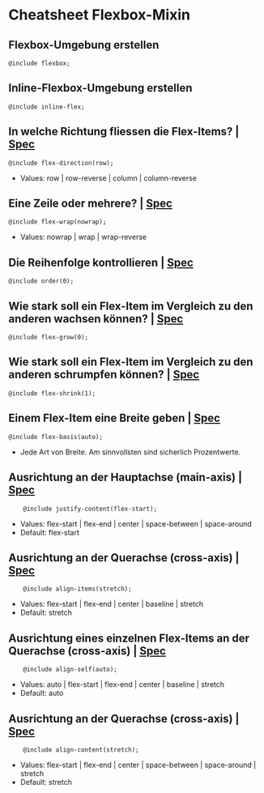 # Cheatsheet Flexbox-Mixin

## Flexbox-Umgebung erstellen

	@include flexbox;

## Inline-Flexbox-Umgebung erstellen

	@include inline-flex;

## In welche Richtung fliessen die Flex-Items? | [Spec](http://w3.org/tr/css3-flexbox/#flex-direction-property)

	@include flex-direction(row);

- Values: row | row-reverse | column | column-reverse

## Eine Zeile oder mehrere? | [Spec](http://w3.org/tr/css3-flexbox/#flex-wrap-property)

	@include flex-wrap(nowrap);

- Values: nowrap | wrap | wrap-reverse

## Die Reihenfolge kontrollieren | [Spec](http://w3.org/tr/css3-flexbox/#order-property)

	@include order(0);

## Wie stark soll ein Flex-Item im Vergleich zu den anderen wachsen können? | [Spec](http://w3.org/tr/css3-flexbox/#flex-grow-property)

	@include flex-grow(0);

## Wie stark soll ein Flex-Item im Vergleich zu den anderen schrumpfen können? | [Spec](http://w3.org/tr/css3-flexbox/#flex-shrink-property)

	@include flex-shrink(1);

## Einem Flex-Item eine Breite geben | [Spec](http://w3.org/tr/css3-flexbox/#flex-basis-property)

	@include flex-basis(auto);

- Jede Art von Breite. Am sinnvollsten sind sicherlich Prozentwerte.

## Ausrichtung an der Hauptachse (main-axis) | [Spec](http://w3.org/tr/css3-flexbox/#justify-content-property)

		@include justify-content(flex-start);

- Values: flex-start | flex-end | center | space-between | space-around
- Default: flex-start

## Ausrichtung an der Querachse (cross-axis) | [Spec](http://w3.org/tr/css3-flexbox/#align-items-property)

		@include align-items(stretch);

- Values: flex-start | flex-end | center | baseline | stretch
- Default: stretch

## Ausrichtung eines einzelnen Flex-Items an der Querachse (cross-axis) | [Spec](http://w3.org/tr/css3-flexbox/#align-items-property)

		@include align-self(auto);

- Values: auto | flex-start | flex-end | center | baseline | stretch
- Default: auto

## Ausrichtung an der Querachse (cross-axis) | [Spec](http://w3.org/tr/css3-flexbox/#align-content-property)

		@include align-content(stretch);

- Values: flex-start | flex-end | center | space-between | space-around | stretch
- Default: stretch
